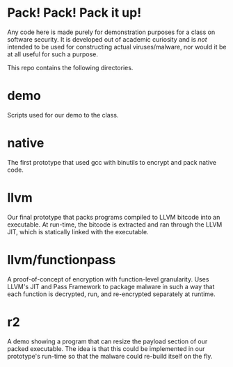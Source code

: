 Pack! Pack! Pack it up!
=======================

Any code here is made purely for demonstration purposes for a class on software
security. It is developed out of academic curiosity and is _not_ intended to be 
used for constructing actual viruses/malware, nor would it be at all useful 
for such a purpose.


This repo contains the following directories.


demo
====

Scripts used for our demo to the class.

native
======

The first prototype that used gcc with binutils to encrypt and pack native code.

llvm
====

Our final prototype that packs programs compiled to LLVM bitcode into an executable.
At run-time, the bitcode is extracted and ran through the LLVM JIT, which is statically
linked with the executable.

llvm/functionpass
====

A proof-of-concept of encryption with function-level granularity.
Uses LLVM's JIT and Pass Framework to package malware in such a way that each function
is decrypted, run, and re-encrypted separately at runtime.

r2
==

A demo showing a program that can resize the payload section of our packed executable.
The idea is that this could be implemented in our prototype's run-time so that the
malware could re-build itself on the fly.
